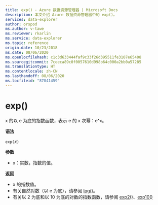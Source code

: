 ```yaml
---
title: exp() - Azure 数据资源管理器 | Microsoft Docs
description: 本文介绍 Azure 数据资源管理器中的 exp()。
services: data-explorer
author: orspod
ms.author: v-tawe
ms.reviewer: rkarlin
ms.service: data-explorer
ms.topic: reference
origin.date: 10/23/2018
ms.date: 08/06/2020
ms.openlocfilehash: c1c3d633444faf9c33f26d395511fe3107e65408
ms.sourcegitcommit: 7ceeca89c0f0057610d998b64c000a2bb0a57285
ms.translationtype: HT
ms.contentlocale: zh-CN
ms.lasthandoff: 08/06/2020
ms.locfileid: "87841459"
---
```

# <a name="exp"></a>exp()

x 的以 e 为底的指数函数，表示 e 的 x 次幂：e^x。  

**语法**

`exp(`*x*`)`

**参数**

* x：实数，指数的值。

**返回**

* x 的指数值。
* 有关自然对数（以 e 为底），请参阅 [log()](log-function.md)。
* 有关以 2 为底和以 10 为底的对数的指数函数，请参阅 [exp2()](exp2-function.md)、[exp10()](exp10-function.md)